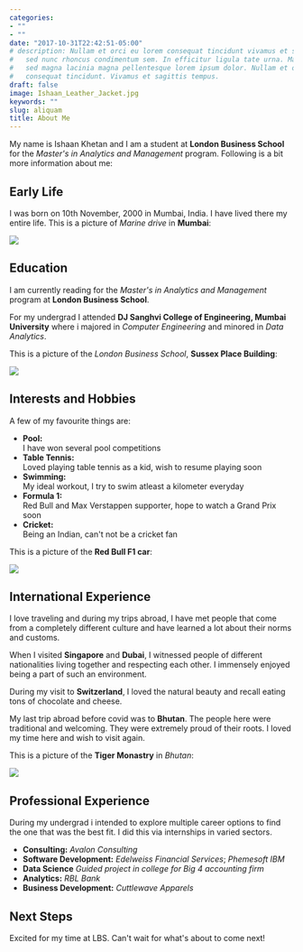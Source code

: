 ```yaml
---
categories:
- ""
- ""
date: "2017-10-31T22:42:51-05:00"
# description: Nullam et orci eu lorem consequat tincidunt vivamus et sagittis magna
#   sed nunc rhoncus condimentum sem. In efficitur ligula tate urna. Maecenas massa
#   sed magna lacinia magna pellentesque lorem ipsum dolor. Nullam et orci eu lorem
#   consequat tincidunt. Vivamus et sagittis tempus.
draft: false
image: Ishaan_Leather_Jacket.jpg
keywords: ""
slug: aliquam
title: About Me
---
```


My name is Ishaan Khetan and I am a student at **London Business School** for the *Master's in Analytics and Management* program. Following is a bit more information about me:

## Early Life

I was born on 10th November, 2000 in Mumbai, India. I have lived there my entire life. This is a picture of *Marine drive* in **Mumbai**:

![](https://upload.wikimedia.org/wikipedia/commons/thumb/5/5c/Marine_Lines_Mumbai_2021.jpg/800px-Marine_Lines_Mumbai_2021.jpg)

## Education

I am currently reading for the *Master's in Analytics and Management* program at **London Business School**.

For my undergrad I attended **DJ Sanghvi College of Engineering, Mumbai University** where i majored in *Computer Engineering* and minored in *Data Analytics*.

This is a picture of the *London Business School*, **Sussex Place Building**:

![](https://thumbs.dreamstime.com/b/university-london-business-school-historic-mansion-overlooking-regents-park-79764075.jpg)


## Interests and Hobbies

A few of my favourite things are:
-   **Pool:**       
    I have won several pool competitions
-   **Table Tennis:**     
    Loved playing table tennis as a kid, wish to resume playing soon
-   **Swimming:**         
    My ideal workout, I try to swim atleast a kilometer everyday
-   **Formula 1:**    
    Red Bull and Max Verstappen supporter, hope to watch a Grand Prix soon
-   **Cricket:**          
    Being an Indian, can't not be a cricket fan
    
This is a picture of the **Red Bull F1 car**:

![](https://images.unsplash.com/photo-1552849397-7a2d7864a9b5?ixlib=rb-1.2.1&ixid=MnwxMjA3fDB8MHxzZWFyY2h8MXx8cmVkJTIwYnVsbCUyMHJhY2luZ3xlbnwwfHwwfHw%3D&auto=format&fit=crop&w=500&q=60)


## International Experience

I love traveling and during my trips abroad, I have met people that come from a completely different culture and have learned a lot about their norms and customs. 

When I visited **Singapore** and **Dubai**, I witnessed people of different nationalities living together and respecting each other. I immensely enjoyed being a part of such an environment. 

During my visit to **Switzerland**, I loved the natural beauty and recall eating tons of chocolate and cheese.

My last trip abroad before covid was to **Bhutan**. The people here were traditional and welcoming. They were extremely proud of their roots. I loved my time here and wish to visit again.

This is a picture of the **Tiger Monastry** in *Bhutan*:

![](https://media.istockphoto.com/photos/view-of-taktshang-monastery-on-the-mountain-picture-id888168162?k=20&m=888168162&s=612x612&w=0&h=LMU_MWd5KKlnQ3suJGyYkAbR6eqJgFLXGAqOEcfBf8U=)

## Professional Experience

During my undergrad i intended to explore multiple career options to find the one that was the best fit. I did this via internships in varied sectors.

- **Consulting:**  *Avalon Consulting*
- **Software Development:**  *Edelweiss Financial Services*; *Phemesoft IBM*
- **Data Science**  *Guided project in college for Big 4 accounting firm*
- **Analytics:**  *RBL Bank*
- **Business Development:**  *Cuttlewave Apparels*

## Next Steps

Excited for my time at LBS. Can't wait for what's about to come next!
